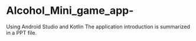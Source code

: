 # Alcohol_Mini_game_app-
Using Android Studio and Kotlin
The application introduction is summarized in a PPT file.
